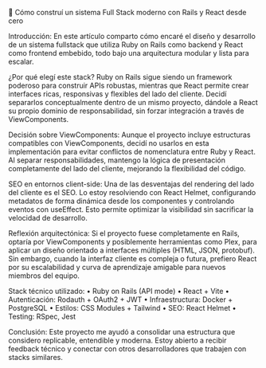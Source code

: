 🔧 Cómo construí un sistema Full Stack moderno con Rails y React desde cero

Introducción:
En este artículo comparto cómo encaré el diseño y desarrollo de un sistema fullstack que utiliza Ruby on Rails como backend y React como frontend embebido, todo bajo una arquitectura modular y lista para escalar.

¿Por qué elegí este stack?
Ruby on Rails sigue siendo un framework poderoso para construir APIs robustas, mientras que React permite crear interfaces ricas, responsivas y flexibles del lado del cliente. Decidí separarlos conceptualmente dentro de un mismo proyecto, dándole a React su propio dominio de responsabilidad, sin forzar integración a través de ViewComponents.

Decisión sobre ViewComponents:
Aunque el proyecto incluye estructuras compatibles con ViewComponents, decidí no usarlos en esta implementación para evitar conflictos de nomenclatura entre Ruby y React. Al separar responsabilidades, mantengo la lógica de presentación completamente del lado del cliente, mejorando la flexibilidad del código.

SEO en entornos client-side:
Una de las desventajas del rendering del lado del cliente es el SEO. Lo estoy resolviendo con React Helmet, configurando metadatos de forma dinámica desde los componentes y controlando eventos con useEffect. Esto permite optimizar la visibilidad sin sacrificar la velocidad de desarrollo.

Reflexión arquitectónica:
Si el proyecto fuese completamente en Rails, optaría por ViewComponents y posiblemente herramientas como Plex, para aplicar un diseño orientado a interfaces múltiples (HTML, JSON, protobuf). Sin embargo, cuando la interfaz cliente es compleja o futura, prefiero React por su escalabilidad y curva de aprendizaje amigable para nuevos miembros del equipo.

Stack técnico utilizado:
• Ruby on Rails (API mode)
• React + Vite
• Autenticación: Rodauth + OAuth2 + JWT
• Infraestructura: Docker + PostgreSQL
• Estilos: CSS Modules + Tailwind
• SEO: React Helmet
• Testing: RSpec, Jest

Conclusión:
Este proyecto me ayudó a consolidar una estructura que considero replicable, entendible y moderna. Estoy abierto a recibir feedback técnico y conectar con otros desarrolladores que trabajen con stacks similares.
